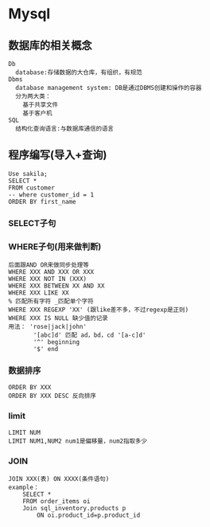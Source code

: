 # Mysql
## 数据库的相关概念
    Db
      database:存储数据的大仓库，有组织，有规范
    Dbms
      database management system: DB是通过DBMS创建和操作的容器
      分为两大类：
        基于共享文件
        基于客户机
    SQL
      结构化查询语言:与数据库通信的语言
      
## 程序编写(导入+查询)
    Use sakila;
    SELECT *
    FROM customer
    -- where customer_id = 1
    ORDER BY first_name
### SELECT子句
### WHERE子句(用来做判断)
    后面跟AND OR来做同步处理等
    WHERE XXX AND XXX OR XXX
    WHERE XXX NOT IN (XXX)
    WHERE XXX BETWEEN XX AND XX
    WHERE XXX LIKE XX
    % 匹配所有字符 _匹配单个字符
    WHERE XXX REGEXP 'XX' (跟like差不多，不过regexp是正则)
    WHERE XXX IS NULL 缺少值的记录
    用法： 'rose|jack|john'
           '[abc]d' 匹配 ad，bd，cd '[a-c]d'
           '^' beginning
           '$' end
           
 ### 数据排序
    ORDER BY XXX
    ORDER BY XXX DESC 反向排序
### limit
    LIMIT NUM
    LIMIT NUM1,NUM2 num1是偏移量，num2指取多少
### JOIN
    JOIN XXX(表) ON XXXX(条件语句) 
    example：
        SELECT *
        FROM order_items oi
        Join sql_inventory.products p
	        ON oi.product_id=p.product_id
### 
